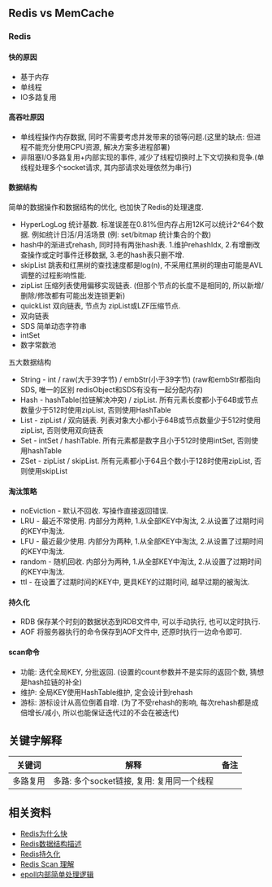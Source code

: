## Redis vs MemCache

### Redis 

#### 快的原因

* 基于内存
* 单线程
* IO多路复用

#### 高吞吐原因

* 单线程操作内存数据, 同时不需要考虑并发带来的锁等问题.(这里的缺点: 但进程不能充分使用CPU资源, 解决方案多进程部署)
* 非阻塞I/O多路复用+内部实现的事件, 减少了线程切换时上下文切换和竞争.(单线程处理多个socket请求, 其内部请求处理依然为串行)

#### 数据结构

简单的数据操作和数据结构的优化, 也加快了Redis的处理速度.

* HyperLogLog 统计基数. 标准误差在0.81%但内存占用12K可以统计2^64个数据. 例如统计日活/月活场景 (例: set/bitmap 统计集合的个数) 
* hash中的渐进式rehash, 同时持有两张hash表. 1.维护rehashIdx, 2.有增删改查操作或定时事件迁移数据, 3.老的hash表只删不增.  
* skipList 跳表和红黑树的查找速度都是log(n), 不采用红黑树的理由可能是AVL调整的过程影响性能.
* zipList 压缩列表使用偏移实现链表. (但那个节点的长度不是相同的, 所以新增/删除/修改都有可能出发连锁更新)
* quickList 双向链表, 节点为 zipList或LZF压缩节点.
* 双向链表
* SDS 简单动态字符串 
* intSet
* 数字常数池 

五大数据结构

* String - int / raw(大于39字节) / embStr(小于39字节) (raw和embStr都指向SDS, 唯一的区别 redisObject和SDS有没有一起分配内存)
* Hash - hashTable(拉链解决冲突) / zipList. 所有元素长度都小于64B或节点数量少于512时使用zipList, 否则使用HashTable
* List - zipList / 双向链表. 列表对象大小都小于64B或节点数量少于512时使用zipList, 否则使用双向链表
* Set - intSet / hashTable. 所有元素都是数字且小于512时使用intSet, 否则使用hashTable
* ZSet - zipList / skipList. 所有元素都小于64且个数小于128时使用zipList, 否则使用skipList

#### 淘汰策略

* noEviction - 默认不回收. 写操作直接返回错误.
* LRU - 最近不常使用. 内部分为两种, 1.从全部KEY中淘汰, 2.从设置了过期时间的KEY中淘汰.
* LFU - 最近最少使用. 内部分为两种, 1.从全部KEY中淘汰, 2.从设置了过期时间的KEY中淘汰.
* random - 随机回收. 内部分为两种, 1.从全部KEY中淘汰, 2.从设置了过期时间的KEY中淘汰.
* ttl - 在设置了过期时间的KEY中, 更具KEY的过期时间, 越早过期的被淘汰.

#### 持久化

* RDB 保存某个时刻的数据状态到RDB文件中, 可以手动执行, 也可以定时执行.
* AOF 将服务器执行的命令保存到AOF文件中, 还原时执行一边命令即可.

#### scan命令

* 功能: 迭代全局KEY, 分批返回. (设置的count参数并不是实际的返回个数, 猜想是hash拉链的补全)
* 维护: 全局KEY使用HashTable维护, 定会设计到rehash
* 游标: 游标设计从高位倒着自增. (为了不受rehash的影响, 每次rehash都是成倍增长/减小, 所以也能保证迭代过的不会在被迭代)

## 关键字解释

| 关键词 | 解释 | 备注 |
| -- | -- | -- |
| 多路复用 | 多路: 多个socket链接, 复用: 复用同一个线程 |


## 相关资料

* [Redis为什么快](https://zhuanlan.zhihu.com/p/52600663)
* [Redis数据结构描述](https://i6448038.github.io/2019/12/01/redis-data-struct/)
* [Redis持久化](https://blog.csdn.net/ljheee/article/details/76284082)
* [Redis Scan 理解](https://juejin.im/post/6844903688528461831)
* [epoll内部简单处理逻辑](https://blog.csdn.net/tianjing0805/article/details/76021440)